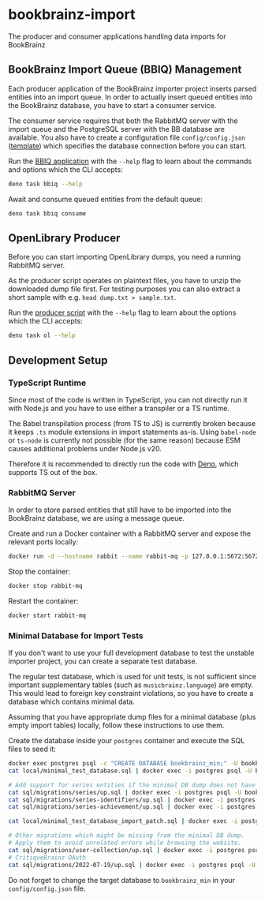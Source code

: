 # bookbrainz-import

The producer and consumer applications handling data imports for BookBrainz

## BookBrainz Import Queue (BBIQ) Management

Each producer application of the BookBrainz importer project inserts parsed entities into an import queue.
In order to actually insert queued entities into the BookBrainz database, you have to start a consumer service.

The consumer service requires that both the RabbitMQ server with the import queue and the PostgreSQL server with the BB database are available.
You also have to create a configuration file `config/config.json` ([template](config/config.json.sample)) which specifies the database connection before you can start.

Run the [BBIQ application](src/bbiq.ts) with the `--help` flag to learn about the commands and options which the CLI accepts:

```sh
deno task bbiq --help
```

Await and consume queued entities from the default queue:

```sh
deno task bbiq consume
```

## OpenLibrary Producer

Before you can start importing OpenLibrary dumps, you need a running RabbitMQ server.

As the producer script operates on plaintext files, you have to unzip the downloaded dump file first.
For testing purposes you can also extract a short sample with e.g. `head dump.txt > sample.txt`.

Run the [producer script](src/openLibrary/import.ts) with the `--help` flag to learn about the options which the CLI accepts:

```sh
deno task ol --help
```

## Development Setup

### TypeScript Runtime

Since most of the code is written in TypeScript, you can not directly run it with Node.js and you have to use either a transpiler or a TS runtime.

The Babel transpilation process (from TS to JS) is currently broken because it keeps `.ts` module extensions in import statements as-is.
Using `babel-node` or `ts-node` is currently not possible (for the same reason) because ESM causes additional problems under Node.js v20.

Therefore it is recommended to directly run the code with [Deno](https://deno.land), which supports TS out of the box.

### RabbitMQ Server

In order to store parsed entities that still have to be imported into the BookBrainz database, we are using a message queue.

Create and run a Docker container with a RabbitMQ server and expose the relevant ports locally:

```sh
docker run -d --hostname rabbit --name rabbit-mq -p 127.0.0.1:5672:5672 -p 127.0.0.1:15672:15672 rabbitmq:3-management
```

Stop the container:

```sh
docker stop rabbit-mq
```

Restart the container:

```sh
docker start rabbit-mq
```

### Minimal Database for Import Tests

If you don't want to use your full development database to test the unstable importer project, you can create a separate test database.

The regular test database, which is used for unit tests, is not sufficient since important supplementary tables (such as `musicbrainz.language`) are empty.
This would lead to foreign key constraint violations, so you have to create a database which contains minimal data.

Assuming that you have appropriate dump files for a minimal database (plus empty import tables) locally, follow these instructions to use them.

Create the database inside your `postgres` container and execute the SQL files to seed it:

```sh
docker exec postgres psql -c "CREATE DATABASE bookbrainz_min;" -U bookbrainz
cat local/minimal_test_database.sql | docker exec -i postgres psql -U bookbrainz -d bookbrainz_min

# Add support for series entities if the minimal DB dump does not have them.
cat sql/migrations/series/up.sql | docker exec -i postgres psql -U bookbrainz -d bookbrainz_min
cat sql/migrations/series-identifiers/up.sql | docker exec -i postgres psql -U bookbrainz -d bookbrainz_min
cat sql/migrations/series-achievement/up.sql | docker exec -i postgres psql -U bookbrainz -d bookbrainz_min

cat local/minimal_test_database_import_patch.sql | docker exec -i postgres psql -U bookbrainz -d bookbrainz_min

# Other migrations which might be missing from the minimal DB dump.
# Apply them to avoid unrelated errors while browsing the website.
cat sql/migrations/user-collection/up.sql | docker exec -i postgres psql -U bookbrainz -d bookbrainz_min
# CritiqueBrainz OAuth
cat sql/migrations/2022-07-19/up.sql | docker exec -i postgres psql -U bookbrainz -d bookbrainz_min
```

Do not forget to change the target database to `bookbrainz_min` in your `config/config.json` file.
